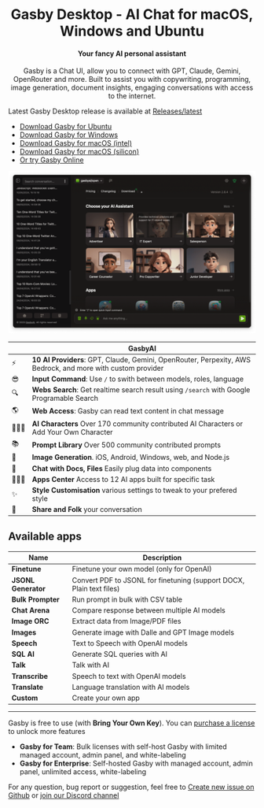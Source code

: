 <h1 align="center">Gasby Desktop - AI Chat for macOS, Windows and Ubuntu</h1>

<h4 align="center">
  Your fancy AI personal assistant
</h4>

<p align="center">
Gasby is a Chat UI, allow you to connect with GPT, Claude, Gemini, OpenRouter and more. Built to assist you with copywriting, programming, image generation, document insights, engaging conversations with access to the internet.
</p>

Latest Gasby Desktop release is available at [Releases/latest](https://github.com/gasbyai/gasby-desktop/releases/tag/latest)

- [Download Gasby for Ubuntu](https://github.com/gasbyai/gasby-desktop/releases/download/latest/gasby-2.8.4-1.x86_64.rpm)
- [Download Gasby for Windows](https://github.com/gasbyai/gasby-desktop/releases/download/latest/Gasby_2.8.4_x64-setup.exe)
- [Download Gasby for macOS (intel)](https://github.com/gasbyai/gasby-desktop/releases/download/latest/Gasby_2.8.4_x64.dmg)
- [Download Gasby for macOS (silicon)](https://github.com/gasbyai/gasby-desktop/releases/download/latest/Gasby_2.8.4_aarch64.dmg)
- [Or try Gasby Online](https://gasbyai.com)

![Gasby Desktop Screenshot](/assets/screenshot.png "Screenshot")



|   | GasbyAI |
| - | ------------ |
| ⚡️ | **10 AI Providers**: GPT, Claude, Gemini, OpenRouter, Perpexity, AWS Bedrock, and more with custom provider |
| 😎 | **Input Command**: Use `/` to swith between models, roles, language |
| 🔍 | **Webs Search**: Get realtime search result using `/search` with Google Programable Search |
| 🌎 | **Web Access**: Gasby can read text content in chat message |
| 👨🏻‍⚖️ | **AI Characters** Over 170 community contributed AI Characters or Add Your Own Character |
| 📚 | **Prompt Library** Over 500 community contributed prompts |
| 🌆 | **Image Generation**. iOS, Android, Windows, web, and Node.js |
| 📑 | **Chat with Docs, Files** Easily plug data into components |
| 🧑🏻‍💻 | **Apps Center** Access to 12 AI apps built for specific task |
| ✨ | **Style Customisation** various settings to tweak to your prefered style |
| 💬 | **Share and Folk** your conversation |

## Available apps

| Name | Description |
| - | ------------ |
| **Finetune** | Finetune your own model (only for OpenAI) |
| **JSONL Generator** | Convert PDF to JSONL for finetuning (support DOCX, Plain text files) |
| **Bulk Prompter** | Run prompt in bulk with CSV table |
| **Chat Arena** | Compare response between multiple AI models |
| **Image ORC** | Extract data from Image/PDF files |
| **Images**  | Generate image with Dalle and GPT Image models |
| **Speech** | Text to Speech with OpenAI models |
| **SQL AI** |Generate SQL queries with AI |
| **Talk** | Talk with AI |
| **Transcribe** | Speech to text with OpenAI models |
| **Translate** | Language translation with AI models |
| **Custom** | Create your own app |

---

Gasby is free to use (with **Bring Your Own Key**). You can [purchase a license](https://gasbyai.com/pricing) to unlock more features

- **Gasby for Team**: Bulk licenses with self-host Gasby with limited managed account, admin panel, and white-labeling
- **Gasby for Enterprise**: Self-hosted Gasby with managed account, admin panel, unlimited access, white-labeling

For any question, bug report or suggestion, feel free to [Create new issue on Github](https://github.com/gasbyai/gasby-desktop/issues/new) or [join our Discord channel](https://discord.gg/pz2ZvEahjh)